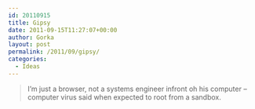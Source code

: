 ```yaml
---
id: 20110915
title: Gipsy
date: 2011-09-15T11:27:07+00:00
author: Gorka
layout: post
permalink: /2011/09/gipsy/
categories:
  - Ideas
---
```


> I’m just a browser, not a systems engineer infront oh his computer – computer virus said when expected to root from a sandbox.

